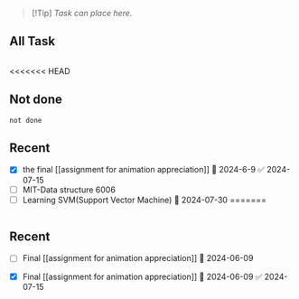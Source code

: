 > [!Tip] *Task can place here.*
## All Task
```tasks

```

<<<<<<< HEAD
## Not done
```tasks
not done
```
## Recent

- [x] the final [[assignment for animation appreciation]] 📅 2024-6-9 ✅ 2024-07-15
- [ ] MIT-Data structure 6006
- [ ] Learning SVM(Support Vector Machine) 🛫 2024-07-30 
=======
```tasks
```
## Recent
- [ ] Final [[assignment for animation appreciation]] 📅 2024-06-09
- [x] Final [[assignment for animation appreciation]] 📅 2024-06-09 ✅ 2024-07-15


